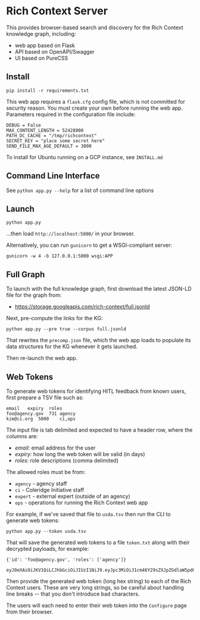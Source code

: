 # Rich Context Server

This provides browser-based search and discovery for the Rich Context
knowledge graph, including:

  - web app based on Flask
  - API based on OpenAPI/Swagger
  - UI based on PureCSS


## Install

```
pip install -r requirements.txt
```

This web app requires a `flask.cfg` config file, which is not
committed for security reason. You must create your own before running
the web app. Parameters required in the configuration file include:

```
DEBUG = False
MAX_CONTENT_LENGTH = 52428800
PATH_DC_CACHE = "/tmp/richcontext"
SECRET_KEY = "place some secret here"
SEND_FILE_MAX_AGE_DEFAULT = 3000
```

To install for Ubuntu running on a GCP instance, see `INSTALL.md`


## Command Line Interface

See `python app.py --help` for a list of command line options


## Launch

```
python app.py
```

...then load `http://localhost:5000/` in your browser.

Alternatively, you can run `gunicorn` to get a WSGI-compliant server:

```
gunicorn -w 4 -b 127.0.0.1:5000 wsgi:APP
```


## Full Graph

To launch with the full knowledge graph, first download the latest
JSON-LD file for the graph from:

  - <https://storage.googleapis.com/rich-context/full.jsonld>

Next, pre-compute the links for the KG:

```
python app.py --pre true --corpus full.jsonld
```

That rewrites the `precomp.json` file, which the web app loads to
populate its data structures for the KG whenever it gets launched.

Then re-launch the web app.


## Web Tokens

To generate web tokens for identifying HITL feedback from known users,
first prepare a TSV file such as:

```
email	expiry	roles
foo@agency.gov	731	agency
kim@ci.org	5000	ci,ops
```

The input file is tab delimited and expected to have a header row,
where the columns are:

  - *email:* email address for the user
  - *expiry:* how long the web token will be valid (in days)
  - *roles:* role descriptions (comma delimited)

The allowed roles must be from:

  - `agency`	- agency staff
  - `ci`	- Coleridge Initiative staff
  - `expert`	- external expert (outside of an agency)
  - `ops`	- operations for running the Rich Context web app

For example, if we've saved that file to `usda.tsv` then run
the CLI to generate web tokens:

```
python app.py --token usda.tsv 
```

That will save the generated web tokens to a file `token.txt` along
with their decrypted payloads, for example:

```
{'id': 'foo@agency.gov', 'roles': ['agency']}

eyJ0eXAiOiJKV1QiLCJhbGciOiJIUzI1NiJ9.eyJpc3MiOiJ1cm46Y29sZXJpZGdlaW5pdGlhdGl2ZS5vcmc6cmljaGNvbnRleHQiLCJleHAiOjE2NDQ0Mjk1MDYsInNjbyI6eyJpZCI6ImZvb0BhZ2VuY3kuZ292Iiwicm9sZXMiOlsiYWdlbmN5Il19fQ.zAPYZJpuAkgPN5P7EqEbAVzBn2sV7THzQEvGJGAWbHg
```

Then provide the generated web token (long hex string) to each of the
Rich Context users. These are very long strings, so be careful about
handling line breaks -- that you don't introduce bad characters.

The users will each need to enter their web token into the `Configure`
page from their browser.

